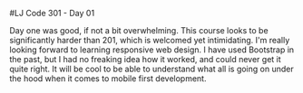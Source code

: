 #LJ Code 301 - Day 01

Day one was good, if not a bit overwhelming. This course looks to be significantly harder than 201, which is welcomed yet intimidating. I'm really looking forward to learning responsive web design. I have used Bootstrap in the past, but I had no freaking idea how it worked, and could never get it quite right. It will be cool to be able to understand what all is going on under the hood when it comes to mobile first development.
